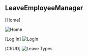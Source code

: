 LeaveEmployeeManager
----------------------

[Home]

![Home](https://user-images.githubusercontent.com/90547798/172243836-dd45292c-7844-4850-8213-e415141fcaa9.png)


[Log In]
![LogIn](https://user-images.githubusercontent.com/90547798/172243860-ad31e758-6e18-48b5-b95e-4a07a290deea.png)

[CRUD]
![Leave Types](https://user-images.githubusercontent.com/90547798/172244231-e51dec72-50fd-4a36-90ce-e9f70192c415.png)

